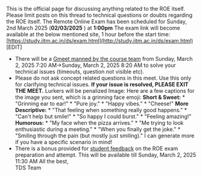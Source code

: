 This is the official page for discussing anything related to the ROE itself.
Please limit posts on this thread to technical questions or doubts regarding
the ROE itself.
The Remote Online Exam has been scheduled for
Sunday, 2nd March 2025 (**02/03/2025** ) at **1:00pm**
The exam link will become available at the below mentioned site, 1 hour before
the start time:
[https://study.iitm.ac.in/ds/exam.html](http://study.iitm.ac.in/ds/exam.html)
[EDIT]
  * There will be a [Gmeet manned by the course team](https://meet.google.com/bah-uytq-osu) from Sunday, March 2, 2025 7:20 AM→Sunday, March 2, 2025 8:20 AM to solve your technical issues (timeouts, question not visible etc).
  * Please do not ask concept related questions in this meet. Use this only for clarifying technical issues. **If your issue is resolved, PLEASE EXIT THE MEET.** Lurkers will be penalized 
Image: Here are a few captions for the image you sent, which is a grinning
face emoji: **Short & Sweet:** * "Grinning ear to ear!" * "Pure joy." * "Happy
vibes." * "Cheese!" **More Descriptive:** * "That feeling when something
really good happens." * "Can't help but smile!" * "So happy I could burst." *
"Feeling amazing!" **Humorous:** * "My face when the pizza arrives." * "Me
trying to look enthusiastic during a meeting." * "When you finally get the
joke." * "Smiling through the pain (but mostly just smiling)." I can generate
more if you have a specific scenario in mind!
  * There is a bonus provided for [student feedback](https://forms.gle/TXxz1yr5fpcz5bh89) on the ROE exam preparation and attempt. This will be available till Sunday, March 2, 2025 11:30 AM
All the best,  
TDS Team